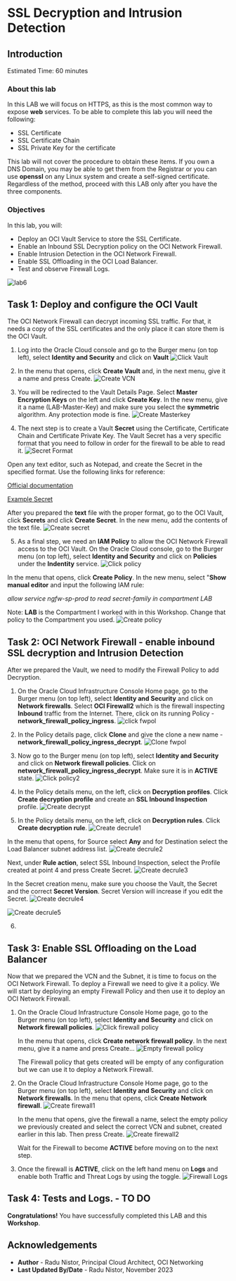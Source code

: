 # SSL Decryption and Intrusion Detection

## Introduction

Estimated Time: 60 minutes

### About this lab

  In this LAB we will focus on HTTPS, as this is the most common way to expose **web** services. To be able to complete this lab you will need the following:
  * SSL Certificate
  * SSL Certificate Chain
  * SSL Private Key for the certificate

  This lab will not cover the procedure to obtain these items. If you own a DNS Domain, you may be able to get them from the Registrar or you can use **openssl** on any Linux system and create a self-signed certificate. Regardless of the method, proceed with this LAB only after you have the three components.

### Objectives

In this lab, you will:

* Deploy an OCI Vault Service to store the SSL Certificate.
* Enable an Inbound SSL Decryption policy on the OCI Network Firewall.
* Enable Intrusion Detection in the OCI Network Firewall.
* Enable SSL Offloading in the OCI Load Balancer.
* Test and observe Firewall Logs.

![lab6](images/lab6.png)

## Task 1: Deploy and configure the OCI Vault

  The OCI Network Firewall can decrypt incoming SSL traffic. For that, it needs a copy of the SSL certificates and the only place it can store them is the OCI Vault.

1. Log into the Oracle Cloud console and go to the Burger menu (on top left), select **Identity and Security** and click on **Vault**
  ![Click Vault](images/clickvault.png)
  
2. In the menu that opens, click **Create Vault** and, in the next menu, give it a name and press Create.
  ![Create VCN](images/createvault.png)

3. You will be redirected to the Vault Details Page. Select **Master Encryption Keys** on the left and click **Create Key**. In the new menu, give it a name (LAB-Master-Key) and make sure you select the **symmetric**  algorithm. Any protection mode is fine.
  ![Create Masterkey](images/createmasterkey.png)

4. The next step is to create a Vault **Secret** using the Certificate, Certificate Chain and Certificate Private Key. The Vault Secret has a very specific format that you need to follow in order for the firewall to be able to read it.
  ![Secret Format](images/secretformat.png)

  Open any text editor, such as Notepad, and create the Secret in the specified format. Use the following links for reference:

  [Official documentation](https://docs.public.oneportal.content.oci.oraclecloud.com/en-us/iaas/Content/network-firewall/setting-up-certificate-authentication.htm#network-firewall-setting-up-certificate-authentication) 

  [Example Secret](images/vault_secret_example.txt)

  After you prepared the **text** file with the proper format, go to the OCI Vault, click **Secrets** and click **Create Secret**. In the new menu, add the contents of the text file. 
  ![Create secret](images/createsecret.png)

5. As a final step, we need an **IAM Policy** to allow the OCI Network Firewall access to the OCI Vault. On the Oracle Cloud console, go to the Burger menu (on top left), select **Identity and Security** and click on **Policies** under the **Indentity** service.
  ![Click policy](images/clickpolicy.png)

  In the menu that opens, click **Create Policy**. In the new menu, select "**Show manual editor** and input the following IAM rule: 

  *allow service ngfw-sp-prod to read secret-family in compartment LAB*

  Note: **LAB** is the Compartment I worked with in this Workshop. Change that policy to the Compartment you used.
  ![Create policy](images/createpolicy.png)


## Task 2: OCI Network Firewall - enable inbound SSL decryption and Intrusion Detection 

  After we prepared the Vault, we need to modify the Firewall Policy to add Decryption.

1. On the Oracle Cloud Infrastructure Console Home page, go to the Burger menu (on top left), select **Identity and Security** and click on **Network firewalls**. Select **OCI Firewall2** which is the firewall inspecting **Inbound** traffic from the Internet. There, click on its running Policy - **network_firewall_policy_ingress**.
  ![click fwpol](images/clickfwpol.png)

2. In the Policy details page, click **Clone** and give the clone a new name - **network_firewall_policy_ingress_decrypt**.
  ![Clone fwpol](images/fwclonepol.png)

3. Now go to the Burger menu (on top left), select **Identity and Security** and click on **Network firewall policies**. Click on **network_firewall_policy_ingress_decrypt**. Make sure it is in **ACTIVE** state. 
  ![Click policy2](images/clickpol2.png)
  
4. In the Policy details menu, on the left, click on **Decryption profiles**. Click **Create decryption profile** and create an **SSL Inbound Inspection** profile.
  ![Create decrypt](images/createdecrypt.png)
 
5. In the Policy details menu, on the left, click on **Decryption rules**. Click **Create decryption rule**.
  ![Create decrule1](images/createdecrule1.png)

  In the menu that opens, for Source select **Any** and for Destination select the Load Balancer subnet address list.
  ![Create decrule2](images/createdecrule2.png)

  Next, under **Rule action**, select SSL Inbound Inspection, select the Profile created at point 4 and press Create Secret.
  ![Create decrule3](images/createdecrule3.png)

  In the Secret creation menu, make sure you choose the Vault, the Secret and the correct **Secret Version**. Secret Version will increase if you edit the Secret.
  ![Create decrule4](images/createdecrule4.png)

  ![Create decrule5](images/createdecrule5.png)

6. 


## Task 3: Enable SSL Offloading on the Load Balancer

Now that we prepared the VCN and the Subnet, it is time to focus on the OCI Network Firewall. To deploy a Firewall we need to give it a policy. We will start by deploying an empty Firewall Policy and then use it to deploy an OCI Network Firewall.

1. On the Oracle Cloud Infrastructure Console Home page, go to the Burger menu (on top left), select **Identity and Security** and click on **Network firewall policies**.
  ![Click firewall policy](images/clickpol.png)

   In the menu that opens, click **Create network firewall policy**. In the next menu, give it a name and press Create...
  ![Empty firewall policy](images/polempty.png)

   The Firewall policy that gets created will be empty of any configuration but we can use it to deploy a Network Firewall.

2. On the Oracle Cloud Infrastructure Console Home page, go to the Burger menu (on top left), select **Identity and Security** and click on **Network firewalls**. In the menu that opens, click **Create Network firewall**.
  ![Create firewall1](images/createfw1.png)

   In the menu that opens, give the firewall a name, select the empty policy we previously created and select the correct VCN and subnet, created earlier in this lab. Then press Create.
  ![Create firewall2](images/createfw2.png)

   Wait for the Firewall to become **ACTIVE** before moving on to the next step.

3. Once the firewall is **ACTIVE**, click on the left hand menu on **Logs** and enable both Traffic and Threat Logs by using the toggle.
  ![Firewall Logs](images/fwlogs.png)


## Task 4: Tests and Logs. - TO DO

**Congratulations!** You have successfully completed this LAB and this **Workshop**. 

## Acknowledgements

* **Author** - Radu Nistor, Principal Cloud Architect, OCI Networking
* **Last Updated By/Date** - Radu Nistor, November 2023

